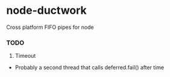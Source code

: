 # node-ductwork
Cross platform FIFO pipes for node

### TODO
1. Timeout
  - Probably a second thread that calls deferred.fail() after time
